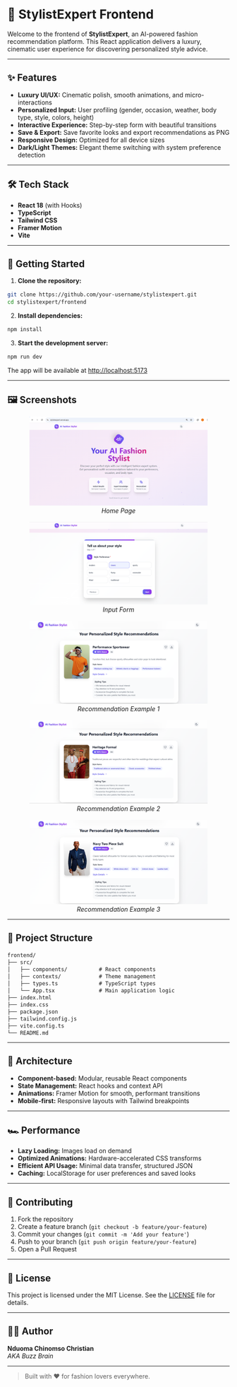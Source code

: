 

# 👗 StylistExpert Frontend

Welcome to the frontend of **StylistExpert**, an AI-powered fashion recommendation platform. This React application delivers a luxury, cinematic user experience for discovering personalized style advice.

---

## ✨ Features

- **Luxury UI/UX:** Cinematic polish, smooth animations, and micro-interactions
- **Personalized Input:** User profiling (gender, occasion, weather, body type, style, colors, height)
- **Interactive Experience:** Step-by-step form with beautiful transitions
- **Save & Export:** Save favorite looks and export recommendations as PNG
- **Responsive Design:** Optimized for all device sizes
- **Dark/Light Themes:** Elegant theme switching with system preference detection

---

## 🛠️ Tech Stack

- **React 18** (with Hooks)
- **TypeScript**
- **Tailwind CSS**
- **Framer Motion**
- **Vite**

---

## 🚀 Getting Started

1. **Clone the repository:**
  ```bash
  git clone https://github.com/your-username/stylistexpert.git
  cd stylistexpert/frontend
  ```

2. **Install dependencies:**
  ```bash
  npm install
  ```

3. **Start the development server:**
  ```bash
  npm run dev
  ```

  The app will be available at [http://localhost:5173](http://localhost:5173)

---


## 🖼️ Screenshots

<div align="center">
  <img src="./images/home-page.png" alt="Home Page" width="80%" />
  <br><em>Home Page</em>
  <br><br>
  <img src="./images/input-form.png" alt="Input Form" width="80%" />
  <br><em>Input Form</em>
  <br><br>
  <img src="./images/recommendation-one.png" alt="Recommendation Example 1" width="80%" />
  <br><em>Recommendation Example 1</em>
  <br><br>
  <img src="./images/recommendation-two.png" alt="Recommendation Example 2" width="80%" />
  <br><em>Recommendation Example 2</em>
  <br><br>
  <img src="./images/recommendation-three.png" alt="Recommendation Example 3" width="80%" />
  <br><em>Recommendation Example 3</em>
</div>

---

## 📁 Project Structure

```
frontend/
├── src/
│   ├── components/          # React components
│   ├── contexts/            # Theme management
│   ├── types.ts             # TypeScript types
│   └── App.tsx              # Main application logic
├── index.html
├── index.css
├── package.json
├── tailwind.config.js
├── vite.config.ts
└── README.md
```

---

## 🧩 Architecture

- **Component-based:** Modular, reusable React components
- **State Management:** React hooks and context API
- **Animations:** Framer Motion for smooth, performant transitions
- **Mobile-first:** Responsive layouts with Tailwind breakpoints

---

## 🏎️ Performance

- **Lazy Loading:** Images load on demand
- **Optimized Animations:** Hardware-accelerated CSS transforms
- **Efficient API Usage:** Minimal data transfer, structured JSON
- **Caching:** LocalStorage for user preferences and saved looks

---

## 🤝 Contributing

1. Fork the repository
2. Create a feature branch (`git checkout -b feature/your-feature`)
3. Commit your changes (`git commit -m 'Add your feature'`)
4. Push to your branch (`git push origin feature/your-feature`)
5. Open a Pull Request

---

## 📄 License

This project is licensed under the MIT License. See the [LICENSE](../LICENSE) file for details.

---

## 🧑‍💻 Author

**Nduoma Chinomso Christian**  
_AKA Buzz Brain_

---

> Built with ❤️ for fashion lovers everywhere.